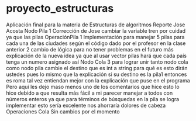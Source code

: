 # proyecto_estructuras
Aplicación final para la materia de Estructuras de algoritmos 
Reporte Jose Acosta
Nodo Pila
1 Corrección de Jose cambiar la variable tren por cuidad ya que las pilas
OperaciónPila
1 Implementación para manejar 5 pilas para cada una de las ciudades según el código dado por el profesor en la clase anterior
2 cambio de lógica para no tener problemas en el futuro más explicación de la nueva idea  ya que al usar vector pilas hará que cada país tenga un numero asignado así 
Nodo Cola
3 para lograr unir tanto nodo cola como nodo pila cambie el destino que es int a string para qué es esto dirán ustedes pues lo mismo que la explicación si su destino es la pila1 entonces es roma tal vez entiendan mejor con la explicación que puse en el programa
Pero aquí les dejo maso menos uno de los comentarios que hice esto lo hice debido a que resulta más fácil a mi parecer manejar a todos con números enteros ya que para términos de búsquedas en la pila se logra implementar esto sería excelente nos ahorraría dolores de cabeza 
Operaciones Cola
Sin cambios por el momento
